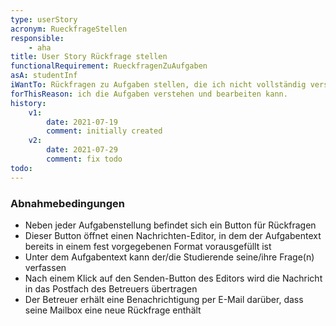 ```yaml
---
type: userStory
acronym: RueckfrageStellen
responsible:
    - aha
title: User Story Rückfrage stellen
functionalRequirement: RueckfragenZuAufgaben
asA: studentInf 
iWantTo: Rückfragen zu Aufgaben stellen, die ich nicht vollständig verstehe
forThisReason: ich die Aufgaben verstehen und bearbeiten kann.
history:
    v1:
        date: 2021-07-19
        comment: initially created
    v2:
        date: 2021-07-29
        comment: fix todo
todo:
---
```


### Abnahmebedingungen
* Neben jeder Aufgabenstellung befindet sich ein Button für Rückfragen
* Dieser Button öffnet einen Nachrichten-Editor, in dem der Aufgabentext bereits in einem fest vorgegebenen Format vorausgefüllt ist
* Unter dem Aufgabentext kann der/die Studierende seine/ihre Frage(n) verfassen
* Nach einem Klick auf den Senden-Button des Editors wird die Nachricht in das Postfach des Betreuers übertragen
* Der Betreuer erhält eine Benachrichtigung per E-Mail darüber, dass seine Mailbox eine neue Rückfrage enthält
